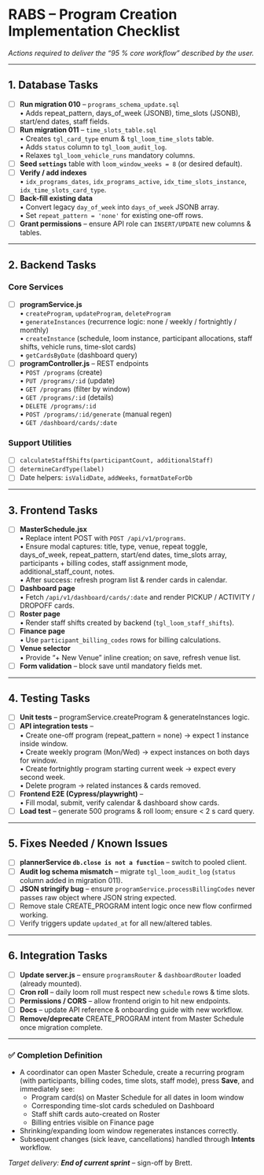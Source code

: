 # RABS – Program Creation Implementation Checklist
_Actions required to deliver the “95 % core workflow” described by the user._

---

## 1. Database Tasks
- [ ] **Run migration 010** – `programs_schema_update.sql`  
  • Adds repeat_pattern, days_of_week (JSONB), time_slots (JSONB), start/end dates, staff fields.  
- [ ] **Run migration 011** – `time_slots_table.sql`  
  • Creates `tgl_card_type` enum & `tgl_loom_time_slots` table.  
  • Adds `status` column to `tgl_loom_audit_log`.  
  • Relaxes `tgl_loom_vehicle_runs` mandatory columns.  
- [ ] **Seed `settings`** table with `loom_window_weeks = 8` (or desired default).  
- [ ] **Verify / add indexes**  
  • `idx_programs_dates`, `idx_programs_active`, `idx_time_slots_instance`, `idx_time_slots_card_type`.  
- [ ] **Back-fill existing data**  
  • Convert legacy `day_of_week` into `days_of_week` JSONB array.  
  • Set `repeat_pattern = 'none'` for existing one-off rows.  
- [ ] **Grant permissions** – ensure API role can `INSERT/UPDATE` new columns & tables.

---

## 2. Backend Tasks
### Core Services
- [ ] **programService.js**  
  • `createProgram`, `updateProgram`, `deleteProgram`  
  • `generateInstances` (recurrence logic: none / weekly / fortnightly / monthly)  
  • `createInstance` (schedule, loom instance, participant allocations, staff shifts, vehicle runs, time-slot cards)  
  • `getCardsByDate` (dashboard query)  
- [ ] **programController.js** – REST endpoints  
  • `POST /programs` (create)  
  • `PUT /programs/:id` (update)  
  • `GET /programs` (filter by window)  
  • `GET /programs/:id` (details)  
  • `DELETE /programs/:id`  
  • `POST /programs/:id/generate` (manual regen)  
  • `GET /dashboard/cards/:date`

### Support Utilities
- [ ] `calculateStaffShifts(participantCount, additionalStaff)`  
- [ ] `determineCardType(label)`  
- [ ] Date helpers: `isValidDate`, `addWeeks`, `formatDateForDb`

---

## 3. Frontend Tasks
- [ ] **MasterSchedule.jsx**  
  • Replace intent POST with `POST /api/v1/programs`.  
  • Ensure modal captures: title, type, venue, repeat toggle, days_of_week, repeat_pattern, start/end dates, time_slots array, participants + billing codes, staff assignment mode, additional_staff_count, notes.  
  • After success: refresh program list & render cards in calendar.  
- [ ] **Dashboard page**  
  • Fetch `/api/v1/dashboard/cards/:date` and render PICKUP / ACTIVITY / DROPOFF cards.  
- [ ] **Roster page**  
  • Render staff shifts created by backend (`tgl_loom_staff_shifts`).  
- [ ] **Finance page**  
  • Use `participant_billing_codes` rows for billing calculations.  
- [ ] **Venue selector**  
  • Provide “+ New Venue” inline creation; on save, refresh venue list.  
- [ ] **Form validation** – block save until mandatory fields met.

---

## 4. Testing Tasks
- [ ] **Unit tests** – programService.createProgram & generateInstances logic.  
- [ ] **API integration tests** –  
  • Create one-off program (repeat_pattern = none) -> expect 1 instance inside window.  
  • Create weekly program (Mon/Wed) -> expect instances on both days for window.  
  • Create fortnightly program starting current week -> expect every second week.  
  • Delete program -> related instances & cards removed.  
- [ ] **Frontend E2E (Cypress/playwright)** –  
  • Fill modal, submit, verify calendar & dashboard show cards.  
- [ ] **Load test** – generate 500 programs & roll loom; ensure < 2 s card query.

---

## 5. Fixes Needed / Known Issues
- [ ] **plannerService `db.close is not a function`** – switch to pooled client.  
- [ ] **Audit log schema mismatch** – migrate `tgl_loom_audit_log` (`status` column added in migration 011).  
- [ ] **JSON stringify bug** – ensure `programService.processBillingCodes` never passes raw object where JSON string expected.  
- [ ] Remove stale CREATE_PROGRAM intent logic once new flow confirmed working.  
- [ ] Verify triggers update `updated_at` for all new/altered tables.

---

## 6. Integration Tasks
- [ ] **Update server.js** – ensure `programsRouter` & `dashboardRouter` loaded (already mounted).  
- [ ] **Cron roll** – daily loom roll must respect new `schedule` rows & time slots.  
- [ ] **Permissions / CORS** – allow frontend origin to hit new endpoints.  
- [ ] **Docs** – update API reference & onboarding guide with new workflow.  
- [ ] **Remove/deprecate** CREATE_PROGRAM intent from Master Schedule once migration complete.

---

### ✅ Completion Definition
* A coordinator can open Master Schedule, create a recurring program (with participants, billing codes, time slots, staff mode), press **Save**, and immediately see:
  * Program card(s) on Master Schedule for all dates in loom window  
  * Corresponding time-slot cards scheduled on Dashboard  
  * Staff shift cards auto-created on Roster  
  * Billing entries visible on Finance page  
* Shrinking/expanding loom window regenerates instances correctly.  
* Subsequent changes (sick leave, cancellations) handled through **Intents** workflow.

_Target delivery: **End of current sprint**_ – sign-off by Brett.
